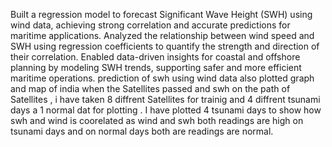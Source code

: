 Built a regression model to forecast Significant Wave Height (SWH) using wind data, achieving strong correlation and
accurate predictions for maritime applications.
Analyzed the relationship between wind speed and SWH using regression coefficients to quantify the strength and direction
of their correlation.
Enabled data-driven insights for coastal and offshore planning by modeling SWH trends, supporting safer and more efficient
maritime operations.
prediction of swh using wind data also plotted graph and map of india when the Satellites passed and swh on the path of Satellites , i have taken 8 diffrent Satellites for trainig and 4 diffrent tsunami days  a 1 normal dat 
for plotting .
I have plotted 4 tsunami days to show how swh and wind is coorelated as wind and swh both readings are high on tsunami days and on normal days both are readings are normal.
